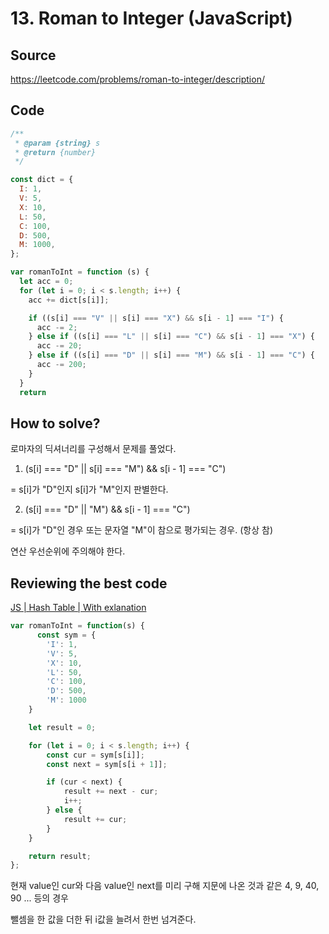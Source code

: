 # 13. Roman to Integer (JavaScript)

## Source

https://leetcode.com/problems/roman-to-integer/description/

## Code

```javascript
/**
 * @param {string} s
 * @return {number}
 */

const dict = {
  I: 1,
  V: 5,
  X: 10,
  L: 50,
  C: 100,
  D: 500,
  M: 1000,
};

var romanToInt = function (s) {
  let acc = 0;
  for (let i = 0; i < s.length; i++) {
    acc += dict[s[i]];

    if ((s[i] === "V" || s[i] === "X") && s[i - 1] === "I") {
      acc -= 2;
    } else if ((s[i] === "L" || s[i] === "C") && s[i - 1] === "X") {
      acc -= 20;
    } else if ((s[i] === "D" || s[i] === "M") && s[i - 1] === "C") {
      acc -= 200;
    }
  }
  return 
```

## How to solve?

로마자의 딕셔너리를 구성해서 문제를 풀었다.



1. (s[i] === "D" || s[i] === "M") && s[i - 1] === "C")

= s[i]가 "D"인지 s[i]가 "M"인지 판별한다.


2. (s[i] === "D" || "M") && s[i - 1] === "C")

= s[i]가 "D"인 경우 또는 문자열 "M"이 참으로 평가되는 경우. (항상 참)



연산 우선순위에 주의해야 한다.

## Reviewing the best code

[JS | Hash Table | With exlanation](https://leetcode.com/problems/roman-to-integer/solutions/2706813/js-hash-table-with-exlanation/?languageTags=javascript)

```javascript
var romanToInt = function(s) {
      const sym = {
        'I': 1,
        'V': 5,
        'X': 10,
        'L': 50,
        'C': 100,
        'D': 500,
        'M': 1000
    }

    let result = 0;

    for (let i = 0; i < s.length; i++) {
        const cur = sym[s[i]];
        const next = sym[s[i + 1]];

        if (cur < next) {
            result += next - cur;
            i++;
        } else {
            result += cur;
        }
    }

    return result;
};
```

현재 value인 cur와 다음 value인 next를 미리 구해 지문에 나온 것과 같은 4, 9, 40, 90 ... 등의 경우

뺄셈을 한 값을 더한 뒤 i값을 늘려서 한번 넘겨준다.